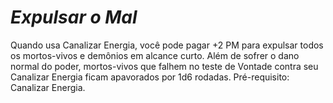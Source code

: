 # *Expulsar o Mal*

Quando usa Canalizar Energia, você pode pagar +2 PM para expulsar todos os mortos-vivos e demônios em alcance curto. Além de sofrer o dano normal do poder, mortos-vivos que falhem no teste de Vontade contra seu Canalizar Energia ficam apavorados por 1d6 rodadas. Pré-requisito: Canalizar Energia.